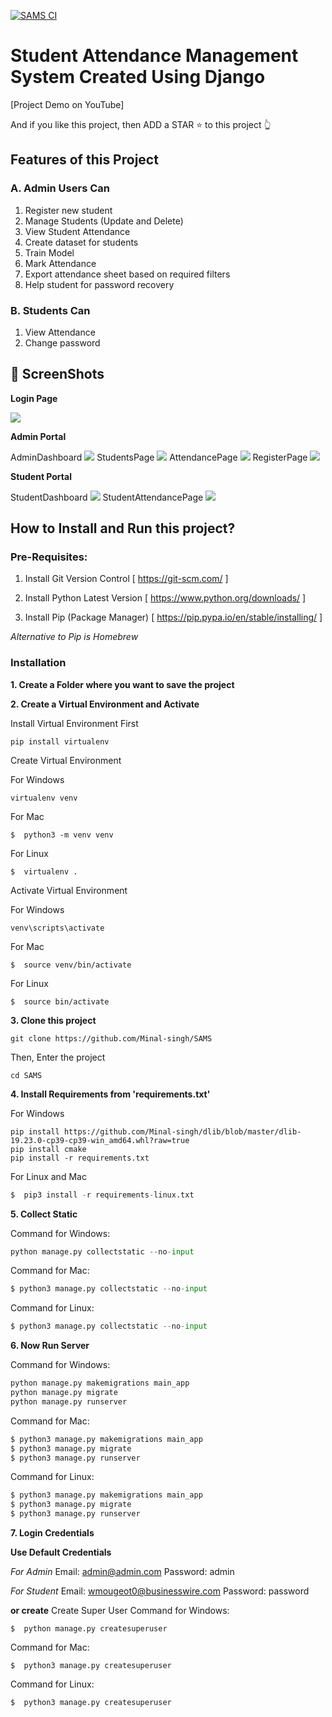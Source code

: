[![SAMS CI](https://github.com/Minal-singh/SAMS/actions/workflows/SAMS.yml/badge.svg)](https://github.com/Minal-singh/SAMS/actions/workflows/SAMS.yml)

# Student Attendance Management System Created Using Django

[Project Demo on YouTube]

And if you like this project, then ADD a STAR ⭐️  to this project 👆

## Features of this Project

### A. Admin Users Can
1. Register new student
2. Manage Students (Update and Delete)
3. View Student Attendance
4. Create dataset for students
5. Train Model
6. Mark Attendance
7. Export attendance sheet based on required filters
8. Help student for password recovery

### B. Students Can
1. View Attendance
2. Change password


## 📸 ScreenShots

**Login Page**

<img src="Screenshots/LoginPage.jpg"/>

**Admin Portal**

AdminDashboard
<img src="Screenshots/AdminDashboard.jpg"/>
StudentsPage
<img src="Screenshots/StudentsPage.jpg"/>
AttendancePage
<img src="Screenshots/AttendancePage.jpg"/>
RegisterPage
<img src="Screenshots/RegisterPage.jpg"/>

**Student Portal**

StudentDashboard
<img src="Screenshots/StudentDashboard.jpg"/>
StudentAttendancePage
<img src="Screenshots/StudentAttendancePage.jpg"/>


## How to Install and Run this project?

### Pre-Requisites:
1. Install Git Version Control
[ https://git-scm.com/ ]

2. Install Python Latest Version
[ https://www.python.org/downloads/ ]

3. Install Pip (Package Manager)
[ https://pip.pypa.io/en/stable/installing/ ]

*Alternative to Pip is Homebrew*

### Installation
**1. Create a Folder where you want to save the project**

**2. Create a Virtual Environment and Activate**

Install Virtual Environment First
```
pip install virtualenv
```

Create Virtual Environment

For Windows
```
virtualenv venv
```
For Mac
```
$  python3 -m venv venv
```
For Linux
```
$  virtualenv .
```

Activate Virtual Environment

For Windows
```
venv\scripts\activate
```

For Mac
```
$  source venv/bin/activate
```

For Linux
```
$  source bin/activate
```

**3. Clone this project**
```
git clone https://github.com/Minal-singh/SAMS
```

Then, Enter the project
```
cd SAMS
```

**4. Install Requirements from 'requirements.txt'**

For Windows
```
pip install https://github.com/Minal-singh/dlib/blob/master/dlib-19.23.0-cp39-cp39-win_amd64.whl?raw=true
pip install cmake
pip install -r requirements.txt
```
For Linux and Mac
```python
$  pip3 install -r requirements-linux.txt
```

**5. Collect Static**

Command for Windows:
```python
python manage.py collectstatic --no-input
```

Command for Mac:
```python
$ python3 manage.py collectstatic --no-input
```

Command for Linux:
```python
$ python3 manage.py collectstatic --no-input
```

**6. Now Run Server**

Command for Windows:
```python
python manage.py makemigrations main_app
python manage.py migrate
python manage.py runserver
```

Command for Mac:
```python
$ python3 manage.py makemigrations main_app
$ python3 manage.py migrate
$ python3 manage.py runserver
```

Command for Linux:
```python
$ python3 manage.py makemigrations main_app
$ python3 manage.py migrate
$ python3 manage.py runserver
```

**7. Login Credentials**

**Use Default Credentials**

*For Admin*
Email: admin@admin.com
Password: admin

*For Student*
Email: wmougeot0@businesswire.com
Password: password

**or create**
Create Super User
Command for Windows:
```
$  python manage.py createsuperuser
```

Command for Mac:
```
$  python3 manage.py createsuperuser
```

Command for Linux:
```
$  python3 manage.py createsuperuser
```
